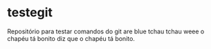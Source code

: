 # testegit
Repositório para testar comandos do git
are blue tchau tchau weee o chapéu tá bonito diz que o chapéu tá bonito.
